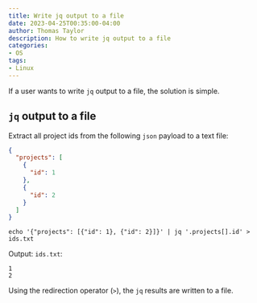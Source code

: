 ```yaml
---
title: Write jq output to a file
date: 2023-04-25T00:35:00-04:00
author: Thomas Taylor
description: How to write jq output to a file
categories:
- OS
tags:
- Linux
---
```


If a user wants to write `jq` output to a file, the solution is simple.

## `jq` output to a file

Extract all project ids from the following `json` payload to a text file:

```json
{
  "projects": [
    { 
      "id": 1 
    },
    { 
      "id": 2
    }
  ]
}
```

```shell
echo '{"projects": [{"id": 1}, {"id": 2}]}' | jq '.projects[].id' > ids.txt
```

Output: `ids.txt`:

```text
1
2
```

Using the redirection operator (`>`), the `jq` results are written to a file.
